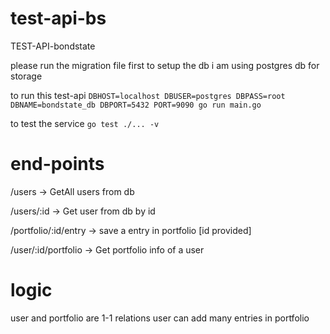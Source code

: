 # test-api-bs

TEST-API-bondstate

please run the migration file first to setup the db
i am using postgres db for storage

to run this test-api
`DBHOST=localhost DBUSER=postgres DBPASS=root DBNAME=bondstate_db DBPORT=5432 PORT=9090 go run main.go`

to test the service
`go test ./... -v`

# end-points

/users -> GetAll users from db

/users/:id -> Get user from db by id

/portfolio/:id/entry -> save a entry in portfolio [id provided]

/user/:id/portfolio -> Get portfolio info of a user

# logic

user and portfolio are 1-1 relations
user can add many entries in portfolio
